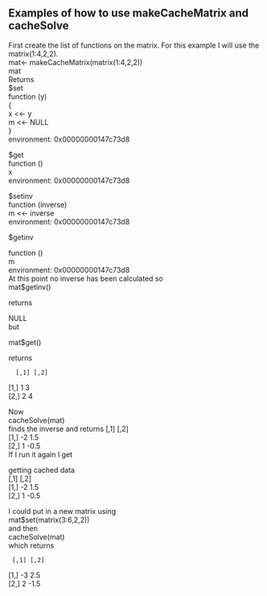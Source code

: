 ## Examples of how to use makeCacheMatrix and cacheSolve  
First create the list of functions on the matrix.  For this example I will use the matrix(1:4,2,2).  
mat<- makeCacheMatrix(matrix(1:4,2,2))  
mat  
Returns  
$set  
function (y)   
{  
    x <<- y  
    m <<- NULL  
}  
environment: 0x00000000147c73d8  

$get  
function ()  
x  
environment: 0x00000000147c73d8

$setinv  
function (inverse)   
m <<- inverse  
environment: 0x00000000147c73d8  

$getinv    

function ()   
m  
environment: 0x00000000147c73d8  
At this point no inverse has been calculated so  
mat$getinv()    

returns  

NULL  
but  

mat$get()  

returns  

      [,1] [,2]  
[1,]    1    3  
[2,]    2    4  

Now  
cacheSolve(mat)  
finds the inverse and returns
[,1] [,2]  
[1,]   -2  1.5  
[2,]    1 -0.5  
If I run it again I get  

getting cached data  
     [,1] [,2]  
[1,]   -2  1.5  
[2,]    1 -0.5  

I could put in a new matrix using   
mat$set(matrix(3:6,2,2))  
and then  
cacheSolve(mat)  
which returns  

     [,1] [,2]  
[1,]   -3  2.5  
[2,]    2 -1.5  


